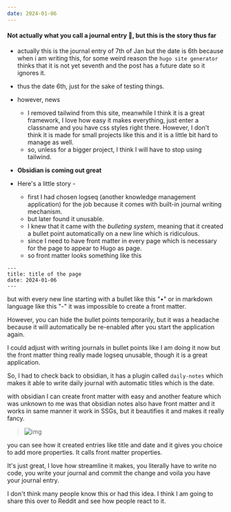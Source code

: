 ```yaml
---
date: 2024-01-06
---
```

#### Not actually what you call a journal entry 😬, but this is the story thus far 

- actually this is the journal entry of 7th of Jan but the date is 6th because when i am writing this, for some weird reason the `hugo site generator` thinks that it is not yet seventh and the post has a future date so it ignores it. 
- thus the date 6th, just for the sake of testing things. 
- however, news 
	- I removed tailwind from this site, meanwhile I think it is a great framework, I love how easy it makes everything, just enter a classname and you have css styles right there. However, I don't think it is made for small projects like this and it is a little bit hard to manage as well. 
	- so, unless for a bigger project, I think I will have to stop using tailwind. 


- **Obsidian is coming out great**
- Here's a little story - 
	- first I had chosen logseq (another knowledge management application) for the job because it comes with built-in journal writing mechanism.
	- but later found it unusable.
	- I knew that it came with the *bulleting system*, meaning that it created a bullet point automatically on a new line which is ridiculous. 
	- since I need to have front matter in every page which is necessary for the page to appear to Hugo as page. 
	- so front matter looks something like this 

```
---
title: title of the page
date: 2024-01-06
---
```

but with every new line starting with a bullet like this "&bull;" or in markdown language like this "-" it was impossible to create a front matter.

However, you can hide the bullet points temporarily, but it was a headache because it will automatically be re-enabled after you start the application again. 

I could adjust with writing journals in bullet points like I am doing it now but the front matter thing really made logseq unusable, though it is a great application. 

So, I had to check back to obsidian, it has a plugin called `daily-notes` which makes it able to write daily journal with automatic titles which is the date. 

with obsidian I can create front matter with easy and another feature which was unknown to me was that obsidian notes also have front matter and it works in same manner it work in SSGs, but it beautifies it and makes it really fancy. 
	
> ![img](https://i.imgur.com/MMRf2vB.png)

you can see how it created entries like title and date and it gives you choice to add more properties. It calls front matter properties. 

It's just great, I love how streamline it makes, you literally have to write no code, you write your journal and commit the change and voila you have your journal entry. 

I don't think many people know this or had this idea. I think I am going to share this over to Reddit and see how people react to it. 
